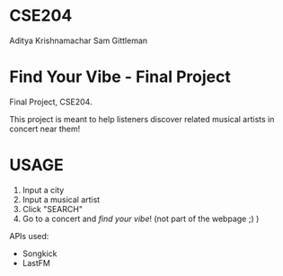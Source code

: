 # CSE204

Aditya Krishnamachar
Sam Gittleman

# Find Your Vibe - Final Project

Final Project, CSE204.

This project is meant to help listeners discover related musical artists in concert near them!

# USAGE
1. Input a city
2. Input a musical artist
3. Click "SEARCH"
4. Go to a concert and *find your vibe*! (not part of the webpage ;) )


APIs used:
- Songkick
- LastFM





